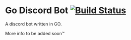 Go Discord Bot      [![Build Status](https://travis-ci.org/GenDoNL/GenBot.svg?branch=master)](https://travis-ci.org/GenDoNL/GenBot)
=============

A discord bot written in GO.

More info to be added soon™

